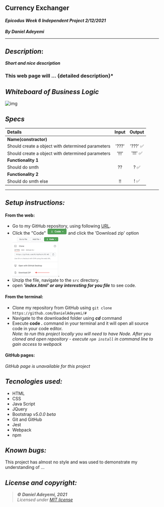 ## Currency Exchanger
#### *Epicodus Week 6 Independent Project  2/12/2021*
***By Daniel Adeyemi***
___

## *Description*:    
***Short and nice description***
### This web page will ... {detailed description}*

## *Whiteboard of Business Logic*
![img](#)

## *Specs*
    
|  Details| Input  | Output  |  
|:---|:---:|:---:|
|   **Name(constractor)** | 
|  Should create a object with determined parameters |  '???'  | '???' ✅ |   
|  Should create a object with determined parameters |'!!!'  | '!!!' ✅  |    
|   **Functionality 1** | 
|  Should do smth | ?? | ? ✅ | 
|   **Functionality 2** | 
|  Should do smth else | !! | ! ✅ | 

***
## *Setup instructions:*
#### From the web:
* Go to my GitHub repository, using following [URL](#).
* Click the "Code" ![img](src/assets/code.png) and click the 'Download zip' option ![img](src/assets/zip.png).
* Unzip the file, navigate to the `src` directory.
* open ***'index.html' or any interesting for you file*** to see code.
#### From the terminal: 
* Clone my repository from GitHub using `git clone https://github.com/DanielAdeyemi/#`
* Navigate to the downloaded folder using ***cd*** command
* Execute **code .** command in your terminal and it will open all source code in your code editor.    
*Note: to run this project locally you will need to have Node. After you cloned and open repository - execute `npm install` in command line to gain access to webpack*
#### GitHub pages:
*GitHub page is unavailable for this project*

## *Tecnologies used:*
* HTML
* CSS
* Java Script
* JQuery
* Bootstrap *v5.0.0 beta*
* Git and GitHub
* Jest
* Webpack
* npm

## *Known bugs:*
This project has almost no style and was used to demonstrate my understanding of ...

## *License and copyright:*

> ***© Daniel Adeyemi, 2021***   
> *Licensed under [MIT license](https://mit-license.org/)*